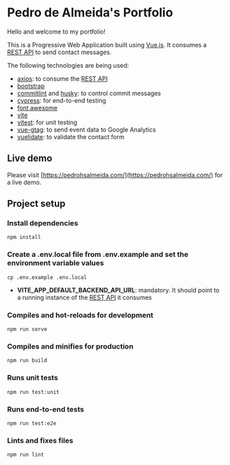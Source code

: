 # Pedro de Almeida's Portfolio

Hello and welcome to my portfolio!

This is a Progressive Web Application built using [Vue.js](https://vuejs.org/). It consumes a [REST API](https://github.com/pedro1191/my-personal-portfolio-rest) to send contact messages.

The following technologies are being used:
- [axios](https://github.com/axios/axios): to consume the [REST API](https://github.com/pedro1191/my-personal-portfolio-rest)
- [bootstrap](https://getbootstrap.com/)
- [commitlint](https://github.com/conventional-changelog/commitlint) and [husky](https://github.com/typicode/husky): to control commit messages
- [cypress](https://www.cypress.io/): for end-to-end testing
- [font awesome](https://fontawesome.com/)
- [vite](https://vitejs.dev/)
- [vitest](https://vitest.dev/): for unit testing
- [vue-gtag](https://github.com/MatteoGabriele/vue-gtag): to send event data to Google Analytics
- [vuelidate](https://github.com/vuelidate/vuelidate): to validate the contact form


## Live demo
Please visit [https://pedrohsalmeida.com/](https://pedrohsalmeida.com/) for a live demo.


## Project setup
### Install dependencies
```
npm install
```

### Create a **.env.local** file from **.env.example** and set the environment variable values
```
cp .env.example .env.local
```

- **VITE_APP_DEFAULT_BACKEND_API_URL**: mandatory. It should point to a running instance of the [REST API](https://github.com/pedro1191/my-personal-portfolio-rest) it consumes

### Compiles and hot-reloads for development
```
npm run serve
```

### Compiles and minifies for production
```
npm run build
```

### Runs unit tests
```
npm run test:unit
```

### Runs end-to-end tests
```
npm run test:e2e
```

### Lints and fixes files
```
npm run lint
```